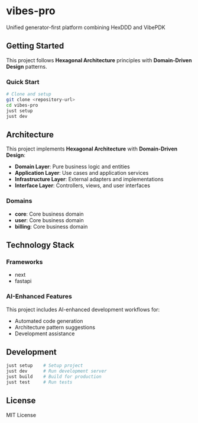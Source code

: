 # vibes-pro

Unified generator-first platform combining HexDDD and VibePDK

## Getting Started

This project follows **Hexagonal Architecture** principles with **Domain-Driven Design** patterns.

### Quick Start

```bash
# Clone and setup
git clone <repository-url>
cd vibes-pro
just setup
just dev
```

## Architecture

This project implements **Hexagonal Architecture** with **Domain-Driven Design**:

- **Domain Layer**: Pure business logic and entities
- **Application Layer**: Use cases and application services
- **Infrastructure Layer**: External adapters and implementations
- **Interface Layer**: Controllers, views, and user interfaces

### Domains

- **core**: Core business domain
- **user**: Core business domain
- **billing**: Core business domain

## Technology Stack

### Frameworks

- next
- fastapi

### AI-Enhanced Features

This project includes AI-enhanced development workflows for:

- Automated code generation
- Architecture pattern suggestions
- Development assistance

## Development

```bash
just setup    # Setup project
just dev      # Run development server
just build    # Build for production
just test     # Run tests
```

## License

MIT License
